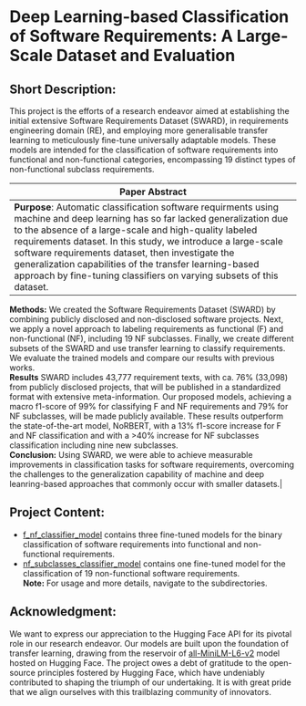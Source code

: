 # Deep Learning-based Classification of Software Requirements: A Large-Scale Dataset and Evaluation

## Short Description:
This project is the efforts of a research endeavor aimed at establishing the initial extensive Software Requirements Dataset (SWARD), in requirements engineering domain (RE), and employing more generalisable transfer learning to meticulously fine-tune universally adaptable models. These models are intended for the classification of software requirements into functional and non-functional categories, encompassing 19 distinct types of non-functional subclass requirements.


| Paper Abstract  |
|-----------------------------------------|
|**Purpose**: Automatic classification software requirments using machine and deep learning has so far lacked generalization due to the absence of a large-scale and high-quality labeled requirements dataset. In this study, we introduce a large-scale software requirements dataset, then investigate the generalization capabilities of the transfer learning-based approach by fine-tuning classifiers on varying subsets of this dataset.<br>
**Methods:** We created the Software Requirements Dataset (SWARD) by combining publicly disclosed and non-disclosed software projects. Next, we apply a novel approach to labeling requirements as functional (F) and non-functional (NF), including 19 NF subclasses. Finally, we create different subsets of the SWARD and use transfer learning to classify requirements. We evaluate the trained models and compare our results with previous works.<br>
**Results** SWARD includes 43,777 requirement texts, with ca. 76% (33,098) from publicly disclosed projects, that will be published in a standardized format with extensive meta-information. Our proposed models, achieving a macro f1-score of 99% for classifying F and NF requirements and 79% for NF subclasses, will be made publicly available. These results outperform the state-of-the-art model, NoRBERT, with a 13% f1-score increase for F and NF classification and with a >40% increase for NF subclasses classification including nine new subclasses.<br>
**Conclusion:** Using SWARD, we were able to achieve measurable improvements in classification tasks for software requirements, overcoming the challenges to the generalization capability of machine and deep leanring-based approaches that commonly occur with smaller datasets.|

## Project Content:
* [f_nf_classifier_model](https://github.com/kasrahabib/software-re-classifier/tree/main/f_nf_classifier_model) contains three fine-tuned models for the binary classification of software requirements into functional and non-functional requirements.
* [nf_subclasses_classifier_model](https://github.com/kasrahabib/software-re-classifier/tree/main/nf_subclasses_classifier_model) contains one fine-tuned model for the classification of 19 non-functional software requirements.<br>
**Note:** For usage and more details, navigate to the subdirectories.

## Acknowledgment:
We want to express our appreciation to the Hugging Face API for its pivotal role in our research endeavor. Our models are built upon the foundation of transfer learning, drawing from the reservoir of [all-MiniLM-L6-v2](https://huggingface.co/sentence-transformers/all-MiniLM-L6-v2) model hosted on Hugging Face. The project owes a debt of gratitude to the open-source principles fostered by Hugging Face, which have undeniably contributed to shaping the triumph of our undertaking. It is with great pride that we align ourselves with this trailblazing community of innovators.



